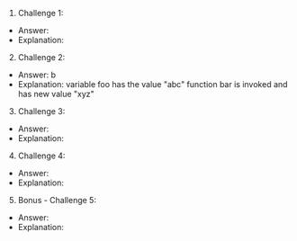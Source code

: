 1. Challenge 1:
  - Answer: 
  - Explanation: 


2. Challenge 2:
  - Answer: b
  - Explanation:
  variable foo has the value "abc"
  function bar is invoked and has new value "xyz"


3. Challenge 3:
  - Answer:
  - Explanation:


4. Challenge 4:
  - Answer:
  - Explanation:


5. Bonus - Challenge 5:
  - Answer:
  - Explanation:
